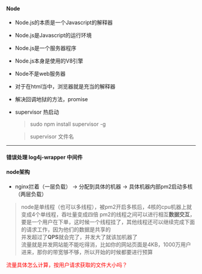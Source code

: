 #### Node
- Node.js的本质是一个Javascript的解释器
- Node.js是Javascript的运行环境
- Node.js是一个服务器程序
- Node.js本身是使用的V8引擎
- Node不是web服务器
- 对于在html当中，浏览器就是充当的解释器
- 解决回调地狱的方法，promise
- supervisor 热启动

    > sudo npm install supervisor  -g

    > supervisor 文件名

<hr>

#### 错误处理 log4j-wrapper 中间件
#### node架构

- nginx拦着（一层负载） -> 分配到具体的机器 -> 具体机器内部pm2启动多核（两层负载）

> node是单线程（也可以多线程），被pm2开启多核后，4核的cpu机器上就变成4个单线程，吞吐量变成四倍 pm2的线程之间可以进行相互**数据交互**，要是一个用户在下单，这时候一个线程挂了，其他线程还可以继续完成下面的请求工作，因为他们的数据是共享的<br>
> 并发超过了**QPS**就会完了，并发大了就该加机器了<br>
> 流量就是并发网站能不能吃得消，比如你的网站页面是4KB，1000万用户进来，那你的带宽够不够，所以开始的时候都要进行预算<br>

<font color=red>流量具体怎么计算，按用户请求获取的文件大小吗？</font>